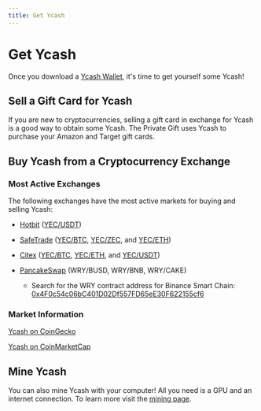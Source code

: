 ```yaml
---
title: Get Ycash
---
```


# Get Ycash

Once you download a [Ycash Wallet](/wallets), it's time to get yourself some Ycash!

## Sell a Gift Card for Ycash

If you are new to cryptocurrencies, selling a gift card in exchange for
Ycash is a good way to obtain some Ycash. The Private Gift uses Ycash to
purchase your Amazon and Target gift cards.

## Buy Ycash from a Cryptocurrency Exchange

### Most Active Exchanges

The following exchanges have the most active markets for buying and selling Ycash:

* [Hotbit](https://www.hotbit.io/) ([YEC/USDT](https://www.hotbit.io/exchange?symbol=YEC_USDT))

* [SafeTrade](https://www.safe.trade) ([YEC/BTC](https://safe.trade/trading/yecbtc), [YEC/ZEC](https://safe.trade/trading/yeczec), and [YEC/ETH](https://safe.trade/trading/yeceth))

* [Citex](https://www.citex.co.kr) ([YEC/BTC](https://www.citex.co.kr/#/trade/YEC_BTC), [YEC/ETH](https://www.citex.co.kr/#/trade/YEC_ETH), and [YEC/USDT](https://www.citex.co.kr/#/trade/YEC_USDT))

* [PancakeSwap](https://exchange.pancakeswap.finance/#/swap) (WRY/BUSD, WRY/BNB, WRY/CAKE)
    - Search for the WRY contract address for Binance Smart Chain: [0x4F0c54c06bC401D02Df557FD65eE30F622155cf6](https://bscscan.com/token/0x4F0c54c06bC401D02Df557FD65eE30F622155cf6)

### Market Information

[Ycash on CoinGecko](https://www.coingecko.com/en/coins/ycash)

[Ycash on CoinMarketCap](https://coinmarketcap.com/currencies/ycash/)

## Mine Ycash

You can also mine Ycash with your computer! All you need is a GPU and an internet connection. To learn more visit the [mining page](/mining).

